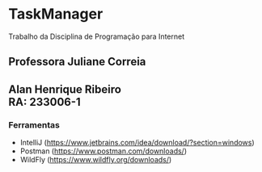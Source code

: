 # TaskManager
<p>Trabalho da Disciplina de Programação para Internet<br></p>

## Professora Juliane Correia
## Alan Henrique Ribeiro<br>RA: 233006-1

### Ferramentas
- IntelliJ (https://www.jetbrains.com/idea/download/?section=windows)
- Postman (https://www.postman.com/downloads/)
- WildFly (https://www.wildfly.org/downloads/)
